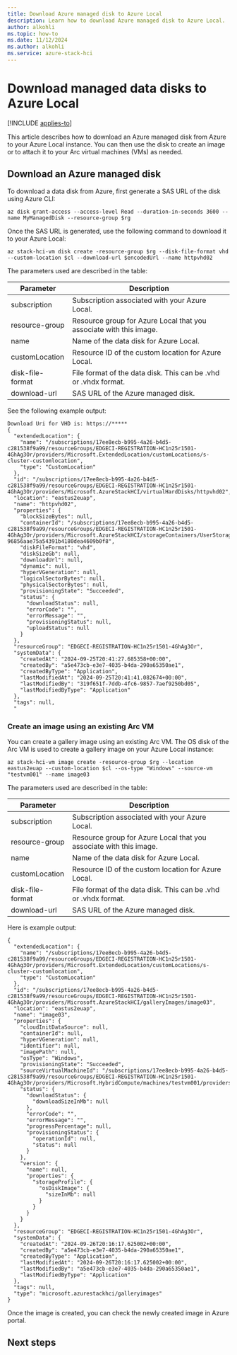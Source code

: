 ```yaml
---
title: Download Azure managed disk to Azure Local
description: Learn how to download Azure managed disk to Azure Local.
author: alkohli
ms.topic: how-to
ms.date: 11/12/2024
ms.author: alkohli
ms.service: azure-stack-hci
---
```


# Download managed data disks to Azure Local

[!INCLUDE [applies-to](../includes/hci-applies-to-23h2.md)]

This article describes how to download an Azure managed disk from Azure to your Azure Local instance. You can then use the disk to create an image or to attach it to your Arc virtual machines (VMs) as needed.

## Download an Azure managed disk

To download a data disk from Azure, first generate a SAS URL of the disk using Azure CLI:  

```azurecli
az disk grant-access --access-level Read --duration-in-seconds 3600 --name MyManagedDisk --resource-group $rg
```

Once the SAS URL is generated, use the following command to download it to your Azure Local:  

```azurecli
az stack-hci-vm disk create -resource-group $rg --disk-file-format vhd --custom-location $cl --download-url $encodedUrl --name httpvhd02
```

The parameters used are described in the table:

| Parameter | Description |
| --- | --- |
| subscription | Subscription associated with your Azure Local. 
| resource-group | Resource group for Azure Local that you associate with this image. |
| name | Name of the data disk for Azure Local. | 
| customLocation | Resource ID of the custom location for Azure Local. |
| disk-file-format | File format of the data disk. This can be .vhd or .vhdx format. |
| download-url | SAS URL of the Azure managed disk.| 

See the following example output:

```azurecli
Download Uri for VHD is: https://***** 
{ 
  "extendedLocation": { 
    "name": "/subscriptions/17ee8ecb-b995-4a26-b4d5-c281538f9a99/resourceGroups/EDGECI-REGISTRATION-HC1n25r1501-4GhAg3Or/providers/Microsoft.ExtendedLocation/customLocations/s-cluster-customlocation", 
    "type": "CustomLocation" 
  }, 
  "id": "/subscriptions/17ee8ecb-b995-4a26-b4d5-c281538f9a99/resourceGroups/EDGECI-REGISTRATION-HC1n25r1501-4GhAg3Or/providers/Microsoft.AzureStackHCI/virtualHardDisks/httpvhd02", 
  "location": "eastus2euap", 
  "name": "httpvhd02", 
  "properties": { 
    "blockSizeBytes": null, 
    "containerId": "/subscriptions/17ee8ecb-b995-4a26-b4d5-c281538f9a99/resourceGroups/EDGECI-REGISTRATION-HC1n25r1501-4GhAg3Or/providers/Microsoft.AzureStackHCI/storageContainers/UserStorage4-96856aae75a54391b4180dea4609b0f8", 
    "diskFileFormat": "vhd", 
    "diskSizeGb": null, 
    "downloadUrl": null, 
    "dynamic": null, 
    "hyperVGeneration": null, 
    "logicalSectorBytes": null, 
    "physicalSectorBytes": null, 
    "provisioningState": "Succeeded", 
    "status": { 
      "downloadStatus": null, 
      "errorCode": "", 
      "errorMessage": "", 
      "provisioningStatus": null, 
      "uploadStatus": null 
    } 
  }, 
  "resourceGroup": "EDGECI-REGISTRATION-HC1n25r1501-4GhAg3Or", 
  "systemData": { 
    "createdAt": "2024-09-25T20:41:27.685358+00:00", 
    "createdBy": "a5e473cb-e3e7-4035-b4da-290a65350ae1", 
    "createdByType": "Application", 
    "lastModifiedAt": "2024-09-25T20:41:41.082674+00:00", 
    "lastModifiedBy": "319f651f-7ddb-4fc6-9857-7aef9250bd05", 
    "lastModifiedByType": "Application" 
  }, 
  "tags": null, 
  " 
```

### Create an image using an existing Arc VM 

You can create a gallery image using an existing Arc VM. The OS disk of the Arc VM is used to create a gallery image on your Azure Local instance:

```azurecli
az stack-hci-vm image create -resource-group $rg --location eastus2euap --custom-location $cl --os-type "Windows" --source-vm "testvm001" --name image03
```

The parameters used are described in the table:

| Parameter | Description |
| --- | --- |
| subscription | Subscription associated with your Azure Local. 
| resource-group | Resource group for Azure Local that you associate with this image. |
| name | Name of the data disk for Azure Local. | 
| customLocation | Resource ID of the custom location for Azure Local. |
| disk-file-format | File format of the data disk. This can be .vhd or .vhdx format. |
| download-url | SAS URL of the Azure managed disk.| 

Here is example output:

```azurecli
{ 
  "extendedLocation": { 
    "name": "/subscriptions/17ee8ecb-b995-4a26-b4d5-c281538f9a99/resourceGroups/EDGECI-REGISTRATION-HC1n25r1501-4GhAg3Or/providers/Microsoft.ExtendedLocation/customLocations/s-cluster-customlocation", 
    "type": "CustomLocation" 
  }, 
  "id": "/subscriptions/17ee8ecb-b995-4a26-b4d5-c281538f9a99/resourceGroups/EDGECI-REGISTRATION-HC1n25r1501-4GhAg3Or/providers/Microsoft.AzureStackHCI/galleryImages/image03", 
  "location": "eastus2euap", 
  "name": "image03", 
  "properties": { 
    "cloudInitDataSource": null, 
    "containerId": null, 
    "hyperVGeneration": null, 
    "identifier": null, 
    "imagePath": null, 
    "osType": "Windows", 
    "provisioningState": "Succeeded", 
    "sourceVirtualMachineId": "/subscriptions/17ee8ecb-b995-4a26-b4d5-c281538f9a99/resourceGroups/EDGECI-REGISTRATION-HC1n25r1501-4GhAg3Or/providers/Microsoft.HybridCompute/machines/testvm001/providers/Microsoft.AzureStackHCI/virtualMachineInstances/default", 
    "status": { 
      "downloadStatus": { 
        "downloadSizeInMb": null 
      }, 
      "errorCode": "", 
      "errorMessage": "", 
      "progressPercentage": null, 
      "provisioningStatus": { 
        "operationId": null, 
        "status": null 
      } 
    }, 
    "version": { 
      "name": null, 
      "properties": { 
        "storageProfile": { 
          "osDiskImage": { 
            "sizeInMb": null 
          } 
        } 
      } 
    } 
  }, 
  "resourceGroup": "EDGECI-REGISTRATION-HC1n25r1501-4GhAg3Or", 
  "systemData": { 
    "createdAt": "2024-09-26T20:16:17.625002+00:00", 
    "createdBy": "a5e473cb-e3e7-4035-b4da-290a65350ae1", 
    "createdByType": "Application", 
    "lastModifiedAt": "2024-09-26T20:16:17.625002+00:00", 
    "lastModifiedBy": "a5e473cb-e3e7-4035-b4da-290a65350ae1", 
    "lastModifiedByType": "Application" 
  }, 
  "tags": null, 
  "type": "microsoft.azurestackhci/galleryimages" 
}
```

Once the image is created, you can check the newly created image in Azure portal.  


## Next steps
